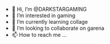 - 👋 Hi, I’m @DARKSTARGAMING
- 👀 I’m interested in gaming
- 🌱 I’m currently learning collage
- 💞️ I’m looking to collaborate on garena
- 📫 How to reach me ...

<!---
DARKSTARGAMING/DARKSTARGAMING is a ✨ special ✨ repository because its `README.md` (this file) appears on your GitHub profile.
You can click the Preview link to take a look at your changes.
--->
